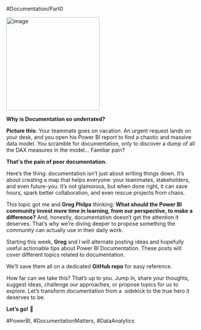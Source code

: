 #Documentation/Part0

<img width="247" alt="image" src="https://github.com/user-attachments/assets/a1b059b8-2bca-4740-b155-6f40d017206f" />


**Why is Documentation so underrated?**

**Picture this**: Your teammate goes on vacation. An urgent request lands on your desk, and you open his Power BI report to find a chaotic and massive data model. You scramble for documentation, only to discover a dump of all the DAX measures in the model... Familiar pain? 

**That's the pain of poor documentation.**

Here’s the thing: documentation isn’t just about writing things down. It’s about creating a map that helps everyone: your teammates, stakeholders, and even future-you. It’s not glamorous, but when done right, it can save hours, spark better collaboration, and even rescue projects from chaos.

This topic got me and **Greg Philps** thinking: **What should the Power BI community invest more time in learning, from our perspective, to make a difference?** And, honestly, documentation doesn’t get the attention it deserves. That’s why we’re diving deeper to propose something the community can actually use in their daily work.

Starting this week, **Greg** and I will alternate posting ideas and hopefully useful actionable tips about Power BI Documentation. These posts will cover different topics related to documentation. 

We’ll save them all on a dedicated **GitHub repo** for easy reference.

How far can we take this? That’s up to you. Jump in, share your thoughts, suggest ideas, challenge our approaches, or propose topics for us to explore. Let’s transform documentation from a  sidekick to the true hero it deserves to be.

**Let’s go!** 🚀

#PowerBI, #DocumentationMatters, #DataAnalytics
